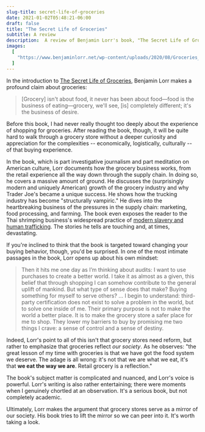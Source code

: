 ```yaml
---
slug-title: secret-life-of-groceries
date: 2021-01-02T05:48:21-06:00
draft: false
title: "The Secret Life of Groceries"
subtitle: A review
description:  A review of Benjamin Lorr's book, "The Secret Life of Groceries"
images:
  [
    "https://www.benjaminlorr.net/wp-content/uploads/2020/08/Groceries_cover-450.jpeg",
  ]
---
```


In the introduction to [The Secret Life of Groceries](https://www.benjaminlorr.net/book/the-secret-life-of-groceries/), Benjamin Lorr makes a profound claim about groceries:

> [Grocery] isn't about food, it never has been about food—food is the business of eating—grocery, we'll see, [is] completely different; it's the business of desire.

Before this book, I had never really thought too deeply about the experience of shopping for groceries. After reading the book, though, it will be quite hard to walk through a grocery store without a deeper curiosity and appreciation for the complexities -- economically, logistically, culturally -- of that buying experience.

In the book, which is part investigative journalism and part meditation on American culture, Lorr documents how the grocery business works, from the retail experience all the way down through the supply chain. In doing so, he covers a massive amount of ground. He discusses the (surprisingly modern and uniquely American) growth of the grocery industry and why Trader Joe's became a unique success. He shows how the trucking industry has become "structurally vampiric." He dives into the heartbreaking business of the pressures in the supply chain: marketing, food processing, and farming. The book even exposes the reader to the Thai shrimping business's widespread practice of [modern slavery and human trafficking](https://www.theguardian.com/global-development/2018/jan/23/thai-seafood-industry-report-trafficking-rights-abuses). The stories he tells are touching and, at times, devastating.

If you're inclined to think that the book is targeted toward changing your buying behavior, though, you'd be surprised. In one of the most intimate passages in the book, Lorr opens up about his own mindset:

> Then it hits me one day as I’m thinking about audits: I want to use purchases to create a better world. I take it as almost as a given, this belief that through shopping I can somehow contribute to the general uplift of mankind. But what type of sense does that make? Buying something for myself to serve others? ... I begin to understand: third-party certification does not exist to solve a problem in the world, but to solve one inside of me. Their primary purpose is not to make the world a better place. It is to make the grocery store a safer place for me to shop. They lower my barriers to buy by promising me two things I crave: a sense of control and a sense of destiny.

Indeed, Lorr's point to all of this isn't that grocery stores need reform, but rather to emphasize that groceries reflect _our society_. As he observes: "the great lesson of my time with groceries is that we have got the food system we deserve. The adage is all wrong: it's not that we are what we eat, it's that **we eat the way we are**. Retail grocery is a reflection."

The book's subject matter is complicated and nuanced, and Lorr's voice is powerful. Lorr's writing is also rather entertaining; there were moments when I genuinely chortled at an observation. It's a serious book, but not completely academic.

Ultimately, Lorr makes the argument that grocery stores serve as a mirror of our society. His book tries to lift the mirror so we can peer into it. It's worth taking a look.
